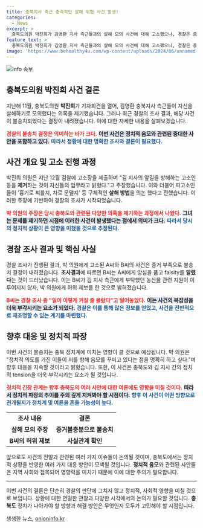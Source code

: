 ```yaml
---
title: 충북지사 측근 충격적인 살해 위협 사건 발생!
categories:
  - News
excerpt: >
  충북도의원 박진희가 김영환 지사 측근들과의 살해 모의 사건에 대해 고소했으나, 경찰은 증거불충분으로 불송치 결정을 내렸다. 경찰 조사에 따르면, 사건의 핵심 인물 B 씨는 개인적 앙심으로 허위 제보를 시인하며 더 큰 파장을 초래했다고 전해진다.
feature_text: >
  충북도의원 박진희가 김영환 지사 측근들과의 살해 모의 사건에 대해 고소했으나, 경찰은 증거불충분으로 불송치 결정을 내렸다. 경찰 조사에 따르면, 사건의 핵심 인물 B 씨는 개인적 앙심으로 허위 제보를 시인하며 더 큰 파장을 초래했다고 전해진다.
image: 'https://www.behealthy4u.com/wp-content/uploads/2024/06/unnamed-file.png'
---
```


<p><img src="https://www.behealthy4u.com/wp-content/uploads/2024/06/unnamed-file.png" alt="info 속보" /></p>

<h2 data-ke-size="size26">충북도의원 박진희 사건 결론</h2>

<p data-ke-size="size16">지난해 11월, 충북도의원 <b>박진희</b>가 기자회견을 열어, 김영환 충북지사 측근들이 자신을 살해하기로 모의했다는 의혹을 제기했습니다. 그러나 최근 경찰의 조사 결과, 해당 사건이 불송치되었다는 결정이 내려졌습니다. 이에 대한 자세한 내용을 살펴보겠습니다.</p>

<p><b><span style="color: #ee2323;">경찰의 불송치 결정은 의미하는 바가 크다.</span></b> <b><span style="background-color: #21538527;">이번 사건은 정치적 음모와 관련된 중대한 사안을 포함하고 있다.</span></b> <b><span style="color: #1a5490;">따라서 정황에 대한 명확한 조사와 결론이 필요했다.</span></b></p>

<h2 data-ke-size="size26">사건 개요 및 고소 진행 과정</h2>

<p data-ke-size="size16">박진희 의원은 지난 12월 검찰에 고소장을 제출하며 "김 지사의 앞길을 방해하는 고소인 등을 <b>제거</b>하는 것이 자신들의 임무라고 밝혔다."고 주장했습니다. 이와 더불어 피고소인들이 '흉기로 찌를지, 차로 문댈지' 등 구체적인 <b>살해 방법</b>을 의논 했다고 전했습니다. 이러한 주장에 기반하여 경찰의 조사가 시작되었습니다.</p>

<p><b><span style="color: #ee2323;">박 의원의 주장은 당시 충북도와 관련된 다양한 의혹을 제기하는 과정에서 나왔다.</span></b> <b><span style="background-color: #21538527;">그녀는 문제를 제기하던 시점에 이러한 사건이 발생했다는 점에서 의미가 크다.</span></b> <b><span style="color: #1a5490;">따라서 당시의 정치적 상황이 큰 영향을 미쳤을 것으로 추정된다.</span></b></p>

<h2 data-ke-size="size26">경찰 조사 결과 및 핵심 사실</h2>

<p data-ke-size="size16">경찰 조사가 진행된 결과, 박 의원에게 고소된 A씨와 B씨의 사건은 증거 부족으로 불송치 결정이 내려졌습니다. <b>조사결과</b>에 따르면 B씨는 A씨에게 앙심을 품고 falsity를 <b>알렸다</b>는 것이 드러났습니다. 이는 B씨가 김 지사 측근에게 부탁했던 농산물 관련 지원이 이루어지지 않자, 박 의원에게 허위 제보를 한 것으로 밝혀졌습니다.</p>

<p><b><span style="color: #ee2323;">B씨는 경찰 조사 중 "일이 이렇게 커질 줄 몰랐다"고 털어놓았다.</span></b> <b><span style="background-color: #21538527;">이는 사건의 복잡성을 더욱 부각시키는 요소가 되었다.</span></b> <b><span style="color: #1a5490;">경찰은 이를 통해 많은 정보를 얻었고, 사건을 전반적으로 재조명할 수 있는 계기를 마련했다.</span></b></p>

<h2 data-ke-size="size26">향후 대응 및 정치적 파장</h2>

<p data-ke-size="size16">이번 사건의 불송치는 충북 정치계에 미치는 영향이 클 것으로 예상됩니다. 박 의원은 "정치적 의도를 가진 이들이 저를 향해 음모를 꾸미고 있다는 점을 명확히 하고 싶다."며 향후 대응을 지속할 것이라고 밝혔습니다. 또한, 이 사건은 충북도와 김 지사 간의 정치적 tension을 더욱 부각시키는 요소가 될 것입니다.</p>

<p><b><span style="color: #ee2323;">정치적 긴장 관계는 향후 충북도의 여러 사안에 대한 여론에도 영향을 미칠 것이다.</span></b> <b><span style="background-color: #21538527;">따라서 정치적 파장의 추이를 주의 깊게 지켜봐야 할 시점이다.</span></b> <b><span style="color: #1a5490;">향후 이 사건이 어떤 방향으로 전개될지가 정치계 및 여론을 흔들 가능성이 높다.</span></b></p>

<table>
<tr>
<td style="text-align: center; height: 25px;"><b>조사 내용</b></td>
<td style="text-align: center; height: 25px;"><b>결론</b></td>
</tr>
<tr>
<td style="text-align: center; height: 17px;"><b>살해 모의 주장</b></td>
<td style="text-align: center; height: 17px;"><b>증거불충분으로 불송치</b></td>
</tr>
<tr>
<td style="text-align: center; height: 17px;"><b>B씨의 허위 제보</b></td>
<td style="text-align: center; height: 17px;"><b>사실관계 확인</b></td>
</tr>
</table>

<p data-ke-size="size16">앞으로도 사건의 전말과 관련된 여러 가지 이슈들이 논의될 것이며, 충북도에서는 정치적 상황을 반영한 여러 가지 대응 방안이 모색될 것입니다. <b>정치적 음모</b>와 관련된 사안들은 지역 사회와 접목되어 영향력을 미치기 때문에 이에 대한 주의가 필요합니다.</p>

<hr>

<p data-ke-size="size16">이번 사건의 결론은 단순히 경찰의 판단에 그치지 않고 정치적, 사회적 영향을 미칠 것으로 보입니다. 상황에 대한 면밀한 관찰과 다양한 시각에서의 논의가 필요할 것입니다. <b>충북도</b> 정치가 나아가야 할 방향과 해결 방안은 무엇인지 모두가 고민해야 할 시점입니다.</p>
생생한 뉴스, <a href="https://onioninfo.kr" rel="dofollow">onioninfo.kr</a>


